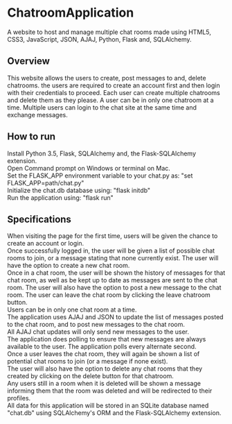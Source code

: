 # ChatroomApplication
A website to host and manage multiple chat rooms made using HTML5, CSS3, JavaScript, JSON, AJAJ, Python, Flask and, SQLAlchemy.  

## Overview
This website allows the users to create, post messages to and, delete chatrooms. the users are required to create an account first and then login with their credentials to proceed. Each user can create multiple chatrooms and delete them as they please. A user can be in only one chatroom at a time. Multiple users can login to the chat site at the same time and exchange messages.


## How to run

Install Python 3.5, Flask, SQLAlchemy and, the Flask-SQLAlchemy extension.  
Open Command prompt on Windows or terminal on Mac.  
Set the FLASK_APP environment variable to your chat.py as: "set FLASK_APP=path/chat.py"  
Initialize the chat.db database using: "flask initdb"  
Run the application using: "flask run"  

## Specifications

When visiting the page for the first time, users will be given the chance to create an account or login.  
Once successfully logged in, the user will be given a list of possible chat rooms to join, or a message stating that none currently exist. The user will have the option to create a new chat room.  
Once in a chat room, the user will be shown the history of messages for that chat room, as well as be kept up to date as messages are sent to the chat room. The user will also have the option to post a new message to the chat room. The user can leave the chat room by clicking the leave chatroom button.  
Users can be in only one chat room at a time.  
The application uses AJAJ and JSON to update the list of messages posted to the chat room, and to post new messages to the chat room.  
All AJAJ chat updates will only send new messages to the user.   
The application does polling to ensure that new messages are always available to the user. The application polls every alternate second.  
Once a user leaves the chat room, they will again be shown a list of potential chat rooms to join (or a message if none exist).  
The user will also have the option to delete any chat rooms that they created by clicking on the delete button for that chatroom.  
Any users still in a room when it is deleted will be shown a message informing them that the room was deleted and will be redirected to their profiles.  
All data for this application will be stored in an SQLite database named "chat.db" using SQLAlchemy's ORM and the Flask-SQLAlchemy extension.  
